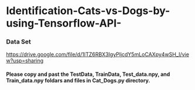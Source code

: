 # Identification-Cats-vs-Dogs-by-using-Tensorflow-API-
### Data Set
https://drive.google.com/file/d/1ITZ6RBX3IgyPljcdY5mLoCAXpy4wSH_I/view?usp=sharing
#### Please copy and past the TestData, TrainData, Test_data.npy, and Train_data.npy foldars and files in Cat_Dogs.py directory.  
